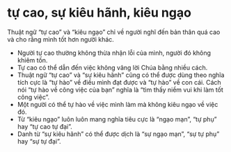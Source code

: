 # tự cao, sự kiêu hãnh, kiêu ngạo

Thuật ngữ “tự cao” và “kiêu ngạo” chỉ về người nghĩ đến bản thân quá cao và cho rằng mình tốt hơn người khác.
- Người tự cao thường không thừa nhận lỗi của mình, người đó không khiêm tốn. 
- Tự cao có thể dẫn đến việc không vâng lời Chúa bằng nhiều cách. 
- Thuật ngữ “tự cao” và “sự kiêu hãnh” cũng có thể được dùng theo nghĩa tích cực là “tự hào” về điều mình đạt được và “tự hào” về con cái. Cách nói “tự hào về công việc của bạn” nghĩa là “tìm thấy niềm vui khi làm tốt công việc”. 
- Một người có thể tự hào về việc mình làm mà không kiêu ngạo về việc đó. 
- Từ “kiêu ngạo” luôn luôn mang nghĩa tiêu cực là “ngạo mạn”, “tự phụ” hay “tự cao tự đại”.  
- Danh từ “sự kiêu hãnh” có thể được dịch là “sự ngạo mạn”, “sự tự phụ” hay “sự tự đại”.

